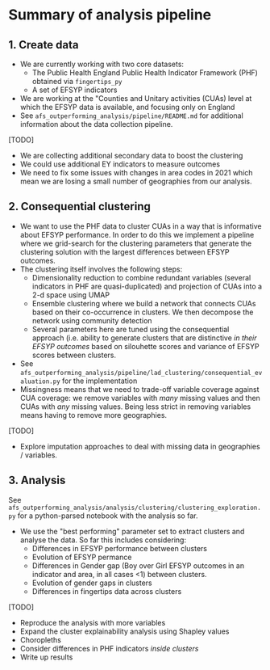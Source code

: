 # Summary of analysis pipeline

## 1. Create data

* We are currently working with two core datasets:
  * The Public Health England Public Health Indicator Framework (PHF) obtained via `fingertips_py`
  * A set of EFSYP indicators
* We are working at the "Counties and Unitary activities (CUAs) level at which the EFSYP data is available, and focusing only on England
* See `afs_outperforming_analysis/pipeline/README.md` for additional information about the data collection pipeline.

[TODO]
* We are collecting additional secondary data to boost the clustering
* We could use additional EY indicators to measure outcomes
* We need to fix some issues with changes in area codes in 2021 which mean we are losing a small number of geographies from our analysis.

## 2. Consequential clustering

* We want to use the PHF data to cluster CUAs in a way that is informative about EFSYP performance. In order to do this we implement a pipeline where we grid-search for the clustering parameters that generate the clustering solution with the largest differences between EFSYP outcomes.
* The clustering itself involves the following steps:
    * Dimensionality reduction to combine redundant variables (several indicators in PHF are quasi-duplicated) and projection of CUAs into a 2-d space using UMAP
    * Ensemble clustering where we build a network that connects CUAs based on their co-occurrence in clusters. We then decompose the network using community detection
    * Several parameters here are tuned using the consequential approach (i.e. ability to generate clusters that are distinctive _in their EFSYP outcomes_ based on silouhette scores and variance of EFSYP scores between clusters.
* See `afs_outperforming_analysis/pipeline/lad_clustering/consequential_evaluation.py` for the implementation
* Missingness means that we need to trade-off variable coverage against CUA coverage: we remove variables with _many_ missing values and then CUAs with _any_ missing values. Being less strict in removing variables means having to remove more geographies.

[TODO]
* Explore imputation approaches to deal with missing data in geographies / variables.

## 3. Analysis

See `afs_outperforming_analysis/analysis/clustering/clustering_exploration.py` for a python-parsed notebook with the analysis so far.

* We use the "best performing" parameter set to extract clusters and analyse the data. So far this includes considering:
  * Differences in EFSYP performance between clusters
  * Evolution of EFSYP permance
  * Differences in Gender gap (Boy over Girl EFSYP outcomes in an indicator and area, in all cases <1)  between clusters.
  * Evolution of gender gaps in clusters
  * Differences in fingertips data across clusters

[TODO]
* Reproduce the analysis with more variables
* Expand the cluster explainability analysis using Shapley values
* Choropleths
* Consider differences in PHF indicators *inside clusters*
* Write up results